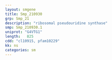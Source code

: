 ```yaml
---
layout: smgene
title: Smp_210930
grp: Smp_21
description: "ribosomal pseudouridine synthase"
smp: Smp_210930.1
uniprot: "G4VTG1"
length:   825
cdd: "cl10915, pfam10229"
kk: ns
categories: sm
---
```

